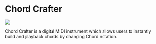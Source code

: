 # Chord Crafter
![](https://preview.redd.it/se0a9eskrah51.png?width=1412&format=png&auto=webp&s=b02eeab05f565cfef7cc2cde86619cc9460e60ae)

Chord Crafter is a digital MIDI instrument which allows users to instantly build and playback chords by changing Chord notation.
